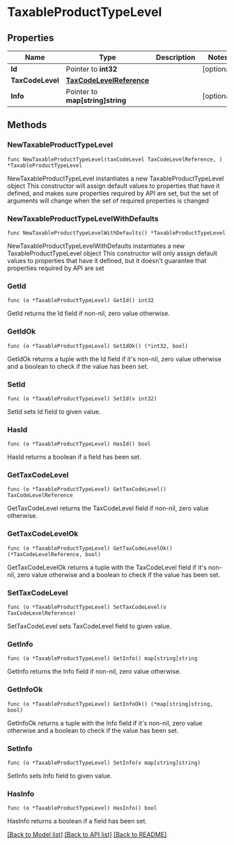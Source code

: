 # TaxableProductTypeLevel

## Properties

Name | Type | Description | Notes
------------ | ------------- | ------------- | -------------
**Id** | Pointer to **int32** |  | [optional] 
**TaxCodeLevel** | [**TaxCodeLevelReference**](TaxCodeLevelReference.md) |  | 
**Info** | Pointer to **map[string]string** |  | [optional] 

## Methods

### NewTaxableProductTypeLevel

`func NewTaxableProductTypeLevel(taxCodeLevel TaxCodeLevelReference, ) *TaxableProductTypeLevel`

NewTaxableProductTypeLevel instantiates a new TaxableProductTypeLevel object
This constructor will assign default values to properties that have it defined,
and makes sure properties required by API are set, but the set of arguments
will change when the set of required properties is changed

### NewTaxableProductTypeLevelWithDefaults

`func NewTaxableProductTypeLevelWithDefaults() *TaxableProductTypeLevel`

NewTaxableProductTypeLevelWithDefaults instantiates a new TaxableProductTypeLevel object
This constructor will only assign default values to properties that have it defined,
but it doesn't guarantee that properties required by API are set

### GetId

`func (o *TaxableProductTypeLevel) GetId() int32`

GetId returns the Id field if non-nil, zero value otherwise.

### GetIdOk

`func (o *TaxableProductTypeLevel) GetIdOk() (*int32, bool)`

GetIdOk returns a tuple with the Id field if it's non-nil, zero value otherwise
and a boolean to check if the value has been set.

### SetId

`func (o *TaxableProductTypeLevel) SetId(v int32)`

SetId sets Id field to given value.

### HasId

`func (o *TaxableProductTypeLevel) HasId() bool`

HasId returns a boolean if a field has been set.

### GetTaxCodeLevel

`func (o *TaxableProductTypeLevel) GetTaxCodeLevel() TaxCodeLevelReference`

GetTaxCodeLevel returns the TaxCodeLevel field if non-nil, zero value otherwise.

### GetTaxCodeLevelOk

`func (o *TaxableProductTypeLevel) GetTaxCodeLevelOk() (*TaxCodeLevelReference, bool)`

GetTaxCodeLevelOk returns a tuple with the TaxCodeLevel field if it's non-nil, zero value otherwise
and a boolean to check if the value has been set.

### SetTaxCodeLevel

`func (o *TaxableProductTypeLevel) SetTaxCodeLevel(v TaxCodeLevelReference)`

SetTaxCodeLevel sets TaxCodeLevel field to given value.


### GetInfo

`func (o *TaxableProductTypeLevel) GetInfo() map[string]string`

GetInfo returns the Info field if non-nil, zero value otherwise.

### GetInfoOk

`func (o *TaxableProductTypeLevel) GetInfoOk() (*map[string]string, bool)`

GetInfoOk returns a tuple with the Info field if it's non-nil, zero value otherwise
and a boolean to check if the value has been set.

### SetInfo

`func (o *TaxableProductTypeLevel) SetInfo(v map[string]string)`

SetInfo sets Info field to given value.

### HasInfo

`func (o *TaxableProductTypeLevel) HasInfo() bool`

HasInfo returns a boolean if a field has been set.


[[Back to Model list]](../README.md#documentation-for-models) [[Back to API list]](../README.md#documentation-for-api-endpoints) [[Back to README]](../README.md)


